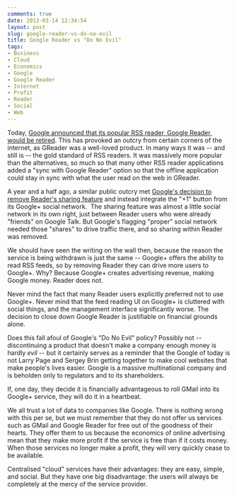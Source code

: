 ```yaml
---
comments: true
date: 2013-03-14 12:34:54
layout: post
slug: google-reader-vs-do-no-evil
title: Google Reader vs "Do No Evil"
tags:
- Business
- Cloud
- Economics
- Google
- Google Reader
- Internet
- Profit
- Reader
- Social
- Web
---
```


Today, [Google announced that its popular RSS reader, Google Reader, would be retired](http://googleblog.blogspot.co.uk/2013/03/a-second-spring-of-cleaning.html). This has provoked an outcry from certain corners of the internet, as GReader was a well-loved product. In many ways it was -- and still is -- the gold standard of RSS readers. It was massively more popular than the alternatives, so much so that many other RSS reader applications added a "sync with Google Reader" option so that the offline application could stay in sync with what the user read on the web in GReader.

A year and a half ago, a similar public outcry met [Google's decision to remove Reader's sharing feature](http://googlereader.blogspot.co.uk/2011/10/new-in-reader-fresh-design-and-google.html) and instead integrate the "+1" button from its Google+ social network.  The sharing feature was almost a little social network in its own right, just between Reader users who were already "friends" on Google Talk. But Google's flagging "proper" social network needed those "shares" to drive traffic there, and so sharing within Reader was removed.

We should have seen the writing on the wall then, because the reason the service is being withdrawn is just the same -- Google+ offers the ability to read RSS feeds, so by removing Reader they can drive more users to Google+. Why? Because Google+ creates advertising revenue, making Google money. Reader does not.

Never mind the fact that many Reader users explicitly preferred not to use Google+. Never mind that the feed reading UI on Google+ is cluttered with social things, and the management interface significantly worse. The decision to close down Google Reader is justifiable on financial grounds alone.

Does this fall afoul of Google's "Do No Evil" policy? Possibly not -- discontinuing a product that doesn't make a company enough money is hardly _evil_ -- but it certainly serves as a reminder that the Google of today is not Larry Page and Sergey Brin getting together to make cool websites that make people's lives easier. Google is a massive multinational company and is beholden only to regulators and to its shareholders.

If, one day, they decide it is financially advantageous to roll GMail into its Google+ service, they will do it in a heartbeat.

We all trust a lot of data to companies like Google. There is nothing wrong with this per se, but we must remember that they do not offer us services such as GMail and Google Reader for free out of the goodness of their hearts. They offer them to us because the economics of online advertising mean that they make more profit if the service is free than if it costs money. When those services no longer make a profit, they will very quickly cease to be available.

Centralised "cloud" services have their advantages: they are easy, simple, and social. But they have one big disadvantage: the users will always be completely at the mercy of the service provider.
